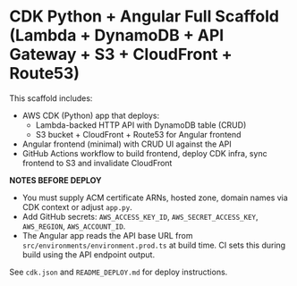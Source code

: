 # CDK Python + Angular Full Scaffold (Lambda + DynamoDB + API Gateway + S3 + CloudFront + Route53)

This scaffold includes:
- AWS CDK (Python) app that deploys:
  - Lambda-backed HTTP API with DynamoDB table (CRUD)
  - S3 bucket + CloudFront + Route53 for Angular frontend
- Angular frontend (minimal) with CRUD UI against the API
- GitHub Actions workflow to build frontend, deploy CDK infra, sync frontend to S3 and invalidate CloudFront

**NOTES BEFORE DEPLOY**
- You must supply ACM certificate ARNs, hosted zone, domain names via CDK context or adjust `app.py`.
- Add GitHub secrets: `AWS_ACCESS_KEY_ID`, `AWS_SECRET_ACCESS_KEY`, `AWS_REGION`, `AWS_ACCOUNT_ID`.
- The Angular app reads the API base URL from `src/environments/environment.prod.ts` at build time. CI sets this during build using the API endpoint output.

See `cdk.json` and `README_DEPLOY.md` for deploy instructions.
